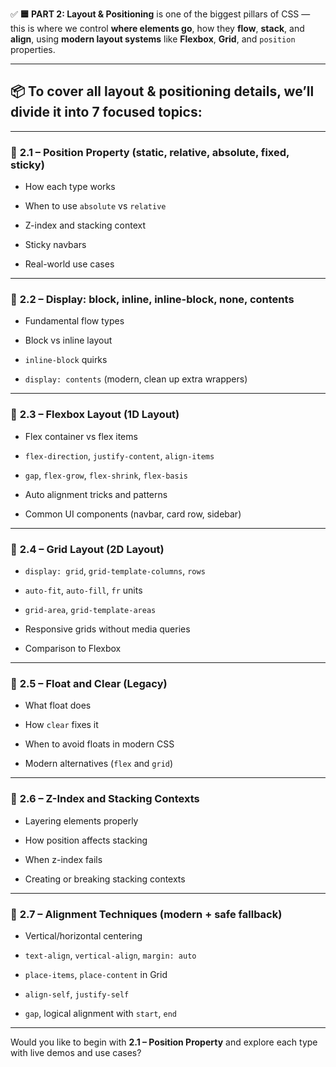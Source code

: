 ✅ **🟦 PART 2: Layout & Positioning** is one of the biggest pillars of CSS — this is where we control **where elements go**, how they **flow**, **stack**, and **align**, using **modern layout systems** like **Flexbox**, **Grid**, and `position` properties.

---

## 📦 To cover **all layout & positioning details**, we’ll divide it into **7 focused topics**:

---

### 🔹 **2.1 – Position Property (static, relative, absolute, fixed, sticky)**

- How each type works
    
- When to use `absolute` vs `relative`
    
- Z-index and stacking context
    
- Sticky navbars
    
- Real-world use cases
    

---

### 🔹 **2.2 – Display: block, inline, inline-block, none, contents**

- Fundamental flow types
    
- Block vs inline layout
    
- `inline-block` quirks
    
- `display: contents` (modern, clean up extra wrappers)
    

---

### 🔹 **2.3 – Flexbox Layout (1D Layout)**

- Flex container vs flex items
    
- `flex-direction`, `justify-content`, `align-items`
    
- `gap`, `flex-grow`, `flex-shrink`, `flex-basis`
    
- Auto alignment tricks and patterns
    
- Common UI components (navbar, card row, sidebar)
    

---

### 🔹 **2.4 – Grid Layout (2D Layout)**

- `display: grid`, `grid-template-columns`, `rows`
    
- `auto-fit`, `auto-fill`, `fr` units
    
- `grid-area`, `grid-template-areas`
    
- Responsive grids without media queries
    
- Comparison to Flexbox
    

---

### 🔹 **2.5 – Float and Clear (Legacy)**

- What float does
    
- How `clear` fixes it
    
- When to avoid floats in modern CSS
    
- Modern alternatives (`flex` and `grid`)
    

---

### 🔹 **2.6 – Z-Index and Stacking Contexts**

- Layering elements properly
    
- How position affects stacking
    
- When z-index fails
    
- Creating or breaking stacking contexts
    

---

### 🔹 **2.7 – Alignment Techniques (modern + safe fallback)**

- Vertical/horizontal centering
    
- `text-align`, `vertical-align`, `margin: auto`
    
- `place-items`, `place-content` in Grid
    
- `align-self`, `justify-self`
    
- `gap`, logical alignment with `start`, `end`
    

---

Would you like to begin with **2.1 – Position Property** and explore each type with live demos and use cases?